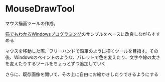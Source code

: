 # MouseDrawTool
マウス描画ツールの作成。

[猫でもわかるWindowsプログラミング](https://www.amazon.co.jp/dp/B00HK4PKFE/ref=dp-kindle-redirect?_encoding=UTF8&btkr=1)のサンプルをベースに改良しながらすすめる

マウスを移動した際、フリーハンドで鉛筆のように描くツールを目指す。その後、Windowsのペイントのような、パレットで色を変えたり、文字や線の太さを変えたりするツールをちょっとずつ追加していく

さらに、既存画像を開いて、その上に自由にお絵かきしたりできるようにする

